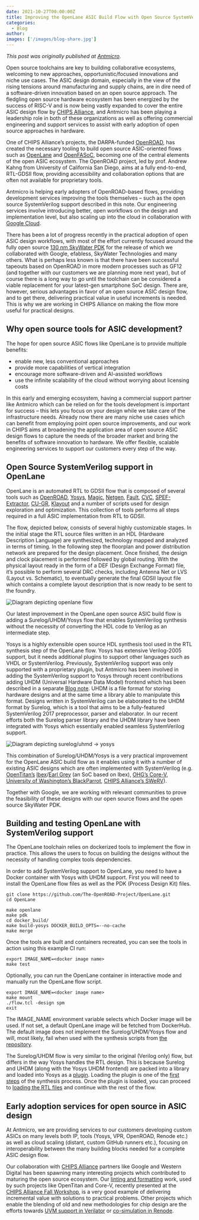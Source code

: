 ```yaml
---
date: 2021-10-27T00:00:00Z
title: Improving the OpenLane ASIC Build Flow with Open Source SystemVerilog Support
categories:
  - Blog
author: 
images: ['/images/blog-share.jpg']
---
```


*This post was originally published at [Antmicro](https://antmicro.com/blog/2021/10/openlane-asic-build-flow-with-systemverliog-support/).*

Open source toolchains are key to building collaborative ecosystems, welcoming to new approaches, opportunistic/focused innovations and niche use cases. The ASIC design domain, especially in the view of the rising tensions around manufacturing and supply chains, are in dire need of a software-driven innovation based on an open source approach. The fledgling open source hardware ecosystem has been energized by the success of RISC-V and is now being vastly expanded to cover the entire ASIC design flow by [CHIPS Alliance](https://chipsalliance.org/), and Antmicro has been playing a leadership role in both of these organizations as well as offering commercial engineering and support services to assist with early adoption of open source approaches in hardware.

One of CHIPS Alliance’s projects, the DARPA-funded [OpenROAD](https://github.com/The-OpenROAD-Project), has created the necessary tooling to build open source ASIC-oriented flows such as [OpenLane](https://github.com/The-OpenROAD-Project/OpenLane) and [OpenFASoC](https://github.com/idea-fasoc/OpenFASOC), becoming one of the central elements of the open ASIC ecosystem. The OpenROAD project, led by prof. Andrew Kahng from University of California San Diego, aims at a fully end-to-end, RTL-GDSII flow, providing accessibility and collaboration options that are often not available for proprietary tools.

Antmicro is helping early adopters of OpenROAD-based flows, providing development services improving the tools themselves – such as the open source SystemVerilog support described in this note. Our engineering services involve introducing better, open workflows on the design and implementation level, but also scaling up into the cloud in collaboration with [Google Cloud](https://antmicro.com/blog/2021/08/open-source-github-actions-runners-with-gcp-and-terraform/).

There has been a lot of progress recently in the practical adoption of open ASIC design workflows, with most of the effort currently focused around the fully open source [130 nm SkyWater PDK](https://www.skywatertechnology.com/press-releases/google-partners-with-skywater-and-efabless-to-enable-open-source-manufacturing-of-custom-asics/) for the release of which we collaborated with Google, efabless, SkyWater Technologies and many others. What is perhaps less known is that there have been successful tapeouts based on OpenROAD in more modern processes such as GF12 (and together with our customers we are planning more next year), but of course there is a long way to go until the toolchain can be considered a viable replacement for your latest-gen smartphone SoC design. There are, however, serious advantages in favor of an open source ASIC design flow, and to get there, delivering practical value in useful increments is needed. This is why we are working in CHIPS Alliance on making the flow more useful for practical designs.

## Why open source tools for ASIC development?

The hope for open source ASIC flows like OpenLane is to provide multiple benefits:

- enable new, less conventional approaches
- provide more capabilities of vertical integration
- encourage more software-driven and AI-assisted workflows
- use the infinite scalability of the cloud without worrying about licensing costs

In this early and emerging ecosystem, having a commercial support partner like Antmicro which can be relied on for the tools development is important for success – this lets you focus on your design while we take care of the infrastructure needs. Already now there are many niche use cases which can benefit from employing point open source improvements, and our work in CHIPS aims at broadening the application area of open source ASIC design flows to capture the needs of the broader market and bring the benefits of software innovation to hardware. We offer flexible, scalable engineering services to support our customers every step of the way.

## Open Source SystemVerilog support in OpenLane

OpenLane is an automated RTL to GDSII flow that is composed of several tools such as [OpenROAD](https://github.com/The-OpenROAD-Project/OpenROAD), [Yosys](https://github.com/YosysHQ/yosys), [Magic](https://github.com/RTimothyEdwards/magic), [Netgen](https://github.com/RTimothyEdwards/netgen), [Fault](https://github.com/Cloud-V/Fault), [CVC](https://github.com/d-m-bailey/cvc), [SPEF-Extractor](https://github.com/HanyMoussa/SPEF_EXTRACTOR), [CU-GR](https://github.com/cuhk-eda/cu-gr), [Klayout](https://github.com/KLayout/klayout) and a number of scripts used for design exploration and optimization. This collection of tools performs all steps required in a full ASIC implementation from RTL to GDSII.

The flow, depicted below, consists of several highly customizable stages. In the initial stage the RTL source files written in an HDL (Hardware Description Language) are synthesized, technology mapped and analyzed in terms of timing. In the following step the floorplan and power distribution network are prepared for the design placement. Once finished, the design and clock placement is performed followed by global routing. With the physical layout ready in the form of a DEF (Design Exchange Format) file, it’s possible to perform several DRC checks, including Antenna Net or LVS (Layout vs. Schematic), to eventually generate the final GDSII layout file which contains a complete layout description that is now ready to be sent to the foundry.

![Diagram depicting openlane flow](openlane-flow.png)

Our latest improvement in the OpenLane open source ASIC build flow is adding a Surelog/UHDM/Yosys flow that enables SystemVerilog synthesis without the necessity of converting the HDL code to Verilog as an intermediate step.

Yosys is a highly extensible open source HDL synthesis tool used in the RTL synthesis step of the OpenLane flow. Yosys has extensive Verilog-2005 support, but it needs additional plugins to support other languages such as VHDL or SystemVerilog. Previously, SystemVerilog support was only supported with a proprietary plugin, but Antmicro has been involved in adding the SystemVerilog support to Yosys through recent contributions adding UHDM (Universal Hardware Data Model) frontend which has been described in a separate [Blog note](https://antmicro.com/blog/2021/07/open-source-systemverilog-tools-in-asic-design/). UHDM is a file format for storing hardware designs and at the same time a library able to manipulate this format. Designs written in SystemVerilog can be elaborated to the UHDM format by Surelog, which is a tool that aims to be a fully-featured SystemVerilog 2017 preprocessor, parser and elaborator. In our recent efforts both the Surelog parser library and the UHDM library have been integrated with Yosys which essentially enabled seamless SystemVerilog support.

![Diagram depicting surelog/uhmd -> yosys](surelog-uhdm-yosys-diagram.png)

This combination of Surelog/UHDM/Yosys is a very practical improvement for the OpenLane ASIC build flow as it enables using it with a number of existing ASIC designs which are often implemented with SystemVerilog (e.g. [OpenTitan’s](https://github.com/lowRISC/opentitan) [Ibex](https://github.com/lowRISC/ibex)/[Earl Grey](https://github.com/lowRISC/opentitan/tree/master/hw/top_earlgrey) (an SoC based on Ibex), [OHG’s Core-V](https://github.com/openhwgroup/cv32e40s), [University of Washington’s BlackParrot](https://github.com/black-parrot/black-parrot), [CHIPS Alliance’s SWeRV](https://github.com/chipsalliance/Cores-SweRV)).

Together with Google, we are working with relevant communities to prove the feasibility of these designs with our open source flows and the open source SkyWater PDK.

## Building and testing OpenLane with SystemVerilog support

The OpenLane toolchain relies on dockerized tools to implement the flow in practice. This allows the users to focus on building the designs without the necessity of handling complex tools dependencies.

In order to add SystemVerilog support to OpenLane, you need to have a Docker container with Yosys with UHDM support. First you will need to install the OpenLane flow files as well as the PDK (Process Design Kit) files.

```
git clone https://github.com/The-OpenROAD-Project/OpenLane.git
cd OpenLane

make openlane 
make pdk 
cd docker_build/
make build-yosys DOCKER_BUILD_OPTS=--no-cache
make merge
```

Once the tools are built and containers recreated, you can see the tools in action using this example CI run:

```
export IMAGE_NAME=<docker image name>
make test
```

Optionally, you can run the OpenLane container in interactive mode and manually run the OpenLane flow script.

```
export IMAGE_NAME=<docker image name>
make mount
./flow.tcl -design spm 
exit
```

The IMAGE_NAME environment variable selects which Docker image will be used. If not set, a default OpenLane image will be fetched from DockerHub. The default image does not implement the Surelog/UHDM/Yosys flow and will, most likely, fail when used with the synthesis scripts from [the repository](https://github.com/antmicro/openlane/tree/use-yosys-uhdm-plugin).

The Surelog/UHDM flow is very similar to the original (Verilog only) flow, but differs in the way Yosys handles the RTL design. This is because Surelog and UHDM (along with the Yosys UHDM frontend) are packed into a library and loaded into Yosys as a [plugin](https://github.com/antmicro/yosys-symbiflow-plugins/tree/uhdm-plugin/uhdm-plugin). Loading the plugin is one of the [first steps](https://github.com/antmicro/openlane/blob/use-yosys-uhdm-plugin/scripts/synth.tcl#L21) of the synthesis process. Once the plugin is loaded, you can proceed to [loading the RTL files](https://github.com/antmicro/openlane/blob/use-yosys-uhdm-plugin/scripts/synth.tcl#L210) and continue with the rest of the flow.

## Early adoption services for open source in ASIC design

At Antmicro, we are providing services to our customers developing custom ASICs on many levels both IP, tools (Yosys, VPR, OpenROAD, Renode etc.) as well as cloud scaling (distant, custom GitHub runners etc.), focusing on interoperability between the many building blocks needed for a complete ASIC design flow.

Our collaboration with [CHIPS Alliance](https://chipsalliance.org/) partners like Google and Western Digital has been spawning many interesting projects which contributed to maturing the open source ecosystem. Our [linting and formatting](https://antmicro.com/blog/2021/07/open-source-systemverilog-tools-in-asic-design/) work, used by such projects like OpenTitan and Core-V, recently presented at the [CHIPS Alliance Fall Workshop](https://riscv.org/blog/2021/10/recap-of-the-fall-2021-chips-alliance-workshop-rob-mains-chips-alliance/), is a very good example of delivering incremental value with solutions to practical problems. Other projects which enable the blending of old and new methodologies for chip design are the efforts towards [UVM support in Verilator](https://antmicro.com/blog/2021/05/dynamic-scheduling-in-verilator/) or [co-simulation in Renode](https://antmicro.com/blog/2021/09/co-simulation-for-zynq-with-renode-and-verilator/).